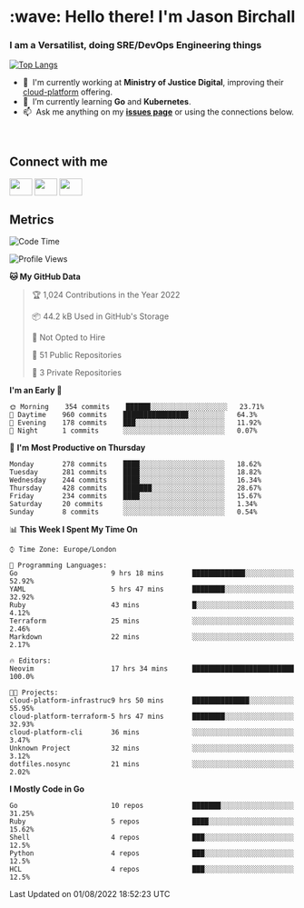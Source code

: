 <h1 align="left" id="jason-title">:wave: Hello there! I'm Jason Birchall</h1>
<h3 align="left">I am a Versatilist, doing SRE/DevOps Engineering things</h3>

[![Top Langs](https://github-readme-stats.vercel.app/api?username=jasonBirchall&show_icons=true&count_private=true&include_all_commits=true&theme=gruvbox)](https://github.com/anuraghazra/github-readme-stats)

- :office: &nbsp;I'm currently working at **Ministry of Justice Digital**, improving their [cloud-platform](https://github.com/ministryofjustice/cloud-platform) offering.
- :seedling: &nbsp;I’m currently learning **Go** and **Kubernetes**.
- :mailbox: &nbsp;Ask me anything on my **[issues page]** or using the connections below.


<br>

<h2>Connect with me</h2>
<p>
<a href="https://twitter.com/jsonBirchall" target="blank"><img align="center" src="https://cdn.jsdelivr.net/npm/simple-icons@3.0.1/icons/twitter.svg" alt="" height="30" width="40" /></a>
<a href="https://keybase.io/json0" target="blank"><img align="center" src="https://cdn.jsdelivr.net/npm/simple-icons@3.0.1/icons/keybase.svg" alt="" height="30" width="40" /></a>
<a href="https://www.reddit.com/user/kakorate" target="blank"><img align="center" src="https://cdn.jsdelivr.net/npm/simple-icons@3.0.1/icons/reddit.svg" alt="" height="30" width="40" /></a>
</p>

<h2>Metrics</h2>

<!--START_SECTION:waka-->
![Code Time](http://img.shields.io/badge/Code%20Time-0%20secs-blue)

![Profile Views](http://img.shields.io/badge/Profile%20Views-1-blue)

**🐱 My GitHub Data** 

> 🏆 1,024 Contributions in the Year 2022
 > 
> 📦 44.2 kB Used in GitHub's Storage 
 > 
> 🚫 Not Opted to Hire
 > 
> 📜 51 Public Repositories 
 > 
> 🔑 3 Private Repositories  
 > 
**I'm an Early 🐤** 

```text
🌞 Morning    354 commits    ██████░░░░░░░░░░░░░░░░░░░   23.71% 
🌆 Daytime    960 commits    ████████████████░░░░░░░░░   64.3% 
🌃 Evening    178 commits    ███░░░░░░░░░░░░░░░░░░░░░░   11.92% 
🌙 Night      1 commits      ░░░░░░░░░░░░░░░░░░░░░░░░░   0.07%

```
📅 **I'm Most Productive on Thursday** 

```text
Monday       278 commits    ████░░░░░░░░░░░░░░░░░░░░░   18.62% 
Tuesday      281 commits    ████░░░░░░░░░░░░░░░░░░░░░   18.82% 
Wednesday    244 commits    ████░░░░░░░░░░░░░░░░░░░░░   16.34% 
Thursday     428 commits    ███████░░░░░░░░░░░░░░░░░░   28.67% 
Friday       234 commits    ████░░░░░░░░░░░░░░░░░░░░░   15.67% 
Saturday     20 commits     ░░░░░░░░░░░░░░░░░░░░░░░░░   1.34% 
Sunday       8 commits      ░░░░░░░░░░░░░░░░░░░░░░░░░   0.54%

```


📊 **This Week I Spent My Time On** 

```text
⌚︎ Time Zone: Europe/London

💬 Programming Languages: 
Go                       9 hrs 18 mins       █████████████░░░░░░░░░░░░   52.92% 
YAML                     5 hrs 47 mins       ████████░░░░░░░░░░░░░░░░░   32.92% 
Ruby                     43 mins             █░░░░░░░░░░░░░░░░░░░░░░░░   4.12% 
Terraform                25 mins             ░░░░░░░░░░░░░░░░░░░░░░░░░   2.46% 
Markdown                 22 mins             ░░░░░░░░░░░░░░░░░░░░░░░░░   2.17%

🔥 Editors: 
Neovim                   17 hrs 34 mins      █████████████████████████   100.0%

🐱‍💻 Projects: 
cloud-platform-infrastruc9 hrs 50 mins       ██████████████░░░░░░░░░░░   55.95% 
cloud-platform-terraform-5 hrs 47 mins       ████████░░░░░░░░░░░░░░░░░   32.93% 
cloud-platform-cli       36 mins             ░░░░░░░░░░░░░░░░░░░░░░░░░   3.47% 
Unknown Project          32 mins             ░░░░░░░░░░░░░░░░░░░░░░░░░   3.12% 
dotfiles.nosync          21 mins             ░░░░░░░░░░░░░░░░░░░░░░░░░   2.02%

```

**I Mostly Code in Go** 

```text
Go                       10 repos            ███████░░░░░░░░░░░░░░░░░░   31.25% 
Ruby                     5 repos             ████░░░░░░░░░░░░░░░░░░░░░   15.62% 
Shell                    4 repos             ███░░░░░░░░░░░░░░░░░░░░░░   12.5% 
Python                   4 repos             ███░░░░░░░░░░░░░░░░░░░░░░   12.5% 
HCL                      4 repos             ███░░░░░░░░░░░░░░░░░░░░░░   12.5%

```



 Last Updated on 01/08/2022 18:52:23 UTC
<!--END_SECTION:waka-->

<!-- links -->

[issues page]: https://github.com/jasonBirchall/jasonBirchall/issues "jasonBirchall/issues"
